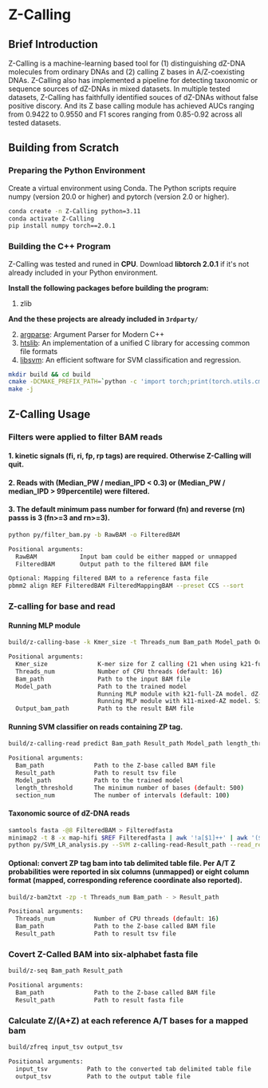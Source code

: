 # Z-Calling

## Brief Introduction

Z-Calling is a machine-learning based tool for (1) distinguishing dZ-DNA molecules from ordinary DNAs and (2) calling Z bases in A/Z-coexisting DNAs. Z-Calling also has implemented a pipeline for detecting taxonomic or sequence sources of dZ-DNAs in mixed datasets. In multiple tested datasets, Z-Calling has faithfully identified souces of dZ-DNAs without false positive discory. And its Z base calling module has achieved AUCs ranging from 0.9422 to 0.9550 and F1 scores ranging from 0.85-0.92 across all tested datasets.

## Building from Scratch

### Preparing the Python Environment

Create a virtual environment using Conda. The Python scripts require numpy (version 20.0 or higher) and pytorch (version 2.0 or higher).

```bash
conda create -n Z-Calling python=3.11
conda activate Z-Calling
pip install numpy torch==2.0.1
```

### Building the C++ Program

Z-Calling was tested and runed in **CPU**.  Download **libtorch 2.0.1** if it's not already included in your Python environment.

**Install the following packages before building the program:**
1. zlib

**And the these projects are already included in `3rdparty/`**

2. [argparse](https://github.com/p-ranav/argparse "argparse"): Argument Parser for Modern C++
3. [htslib](https://github.com/samtools/htslib "htslib"): An implementation of a unified C library for accessing common file formats
4. [libsvm](https://github.com/cjlin1/libsvm "libsvm"): An efficient software for SVM classification and regression.

```bash
mkdir build && cd build
cmake -DCMAKE_PREFIX_PATH=`python -c 'import torch;print(torch.utils.cmake_prefix_path)'` .. # Determine the cmake path # if you haven`t set up the python environment, you should directy include libtorch path here.
make -j
```

## Z-Calling Usage

### Filters were applied to filter BAM reads
#### 1. kinetic signals (fi, ri, fp, rp tags) are required. Otherwise Z-Calling will quit.
#### 2. Reads with (Median_PW / median_IPD < 0.3) or (Median_PW / median_IPD > 99percentile) were filtered.
#### 3. The default minimum pass number for forward (fn) and reverse (rn) passs is 3 (fn>=3 and rn>=3).

```bash
python py/filter_bam.py -b RawBAM -o FilteredBAM

Positional arguments:
  RawBAM            Input bam could be either mapped or unmapped
  FilteredBAM       Output path to the filtered BAM file    

Optional: Mapping filtered BAM to a reference fasta file
pbmm2 align REF FilteredBAM FilteredMappingBAM --preset CCS --sort
```

### Z-calling for base and read
#### Running MLP module
```bash
build/z-calling-base -k Kmer_size -t Threads_num Bam_path Model_path Output_bam_path

Positional arguments:
  Kmer_size              K-mer size for Z calling (21 when using k21-full-ZA model, and 11 when using k11-mixed-AZ model)
  Threads_num            Number of CPU threads (default: 16)
  Bam_path               Path to the input BAM file
  Model_path             Path to the trained model
                         Running MLP module with k21-full-ZA model. dZ-DNA read detection: the model was trained on full-dA/dZ datasets and intended to be used for dZ-DNA read classification only.
                         Running MLP module with k11-mixed-AZ model. Single-nucleotide Z/A classification: a ZP tag will be added to reads that records the Z probability for each A/T base in the sequence.
  Output_bam_path        Path to the result BAM file
```
#### Running SVM classifier on reads containing ZP tag.
```bash
build/z-calling-read predict Bam_path Result_path Model_path length_threshold section_num

Positional arguments:
  Bam_path              Path to the Z-base called BAM file
  Result_path           Path to result tsv file
  Model_path            Path to the trained model 
  length_threshold      The minimum number of bases (default: 500)
  section_num           The number of intervals (default: 100)
```

#### Taxonomic source of dZ-DNA reads
```bash
samtools fasta -@8 FilteredBAM > Filteredfasta
minimap2 -t 8 -x map-hifi $REF Filteredfasta | awk '!a[$1]++' | awk '($4-$3/$2)>0.4 {match($0, /dv:f:([0-9.]+)/, a); if (a[1]<0.05) {print $1"\t"$6}}' > read_RefContig.tsv
python py/SVM_LR_analysis.py --SVM z-calling-read-Result_path --read_ref read_RefContig.tsv [ --ref_species RefContig_Spcecies.tsv ] --output SVM.LR.tsv
```

#### Optional: convert ZP tag bam into tab delimited table file. Per A/T Z probabilities were reported in six columns (unmapped) or eight column format (mapped, corresponding reference coordinate also reported).
```bash
build/z-bam2txt -zp -t Threads_num Bam_path - > Result_path

Positional arguments:
  Threads_num           Number of CPU threads (default: 16)
  Bam_path              Path to the Z-base called BAM file
  Result_path           Path to result tsv file
```

### Covert Z-Called BAM into six-alphabet fasta file
```bash
build/z-seq Bam_path Result_path

Positional arguments:
  Bam_path              Path to the Z-base called BAM file
  Result_path           Path to result fasta file
```

### Calculate Z/(A+Z) at each reference A/T bases for a mapped bam
```bash
build/zfreq input_tsv output_tsv

Positional arguments:
  input_tsv           Path to the converted tab delimited table file
  output_tsv          Path to the output table file
```
